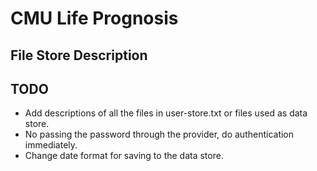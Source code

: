 # CMU Life Prognosis

## File Store Description

## TODO

- Add descriptions of all the files in user-store.txt or files used as data store.
- No passing the password through the provider, do authentication immediately.
- Change date format for saving to the data store.
